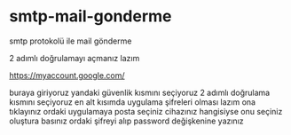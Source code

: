 # smtp-mail-gonderme
smtp protokolü ile mail gönderme

2 adımlı doğrulamayı açmanız lazım

https://myaccount.google.com/

buraya giriyoruz
yandaki güvenlik kısmını seçiyoruz
2 adımlı doğrulama kısmını seçiyoruz
en alt kısımda uygulama şifreleri olması lazım ona tıklayınız
ordaki uygulamaya posta seçiniz cihazınız hangisiyse onu seçiniz
oluştura basınız ordaki şifreyi alıp password değişkenine yazınız
